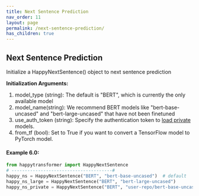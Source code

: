 ```yaml
---
title: Next Sentence Prediction 
nav_order: 11
layout: page
permalink: /next-sentence-prediction/
has_children: true
---
```



## Next Sentence Prediction  

Initialize a HappyNextSentence() object to next sentence prediction  

**Initialization Arguments:**
 1. model_type (string): The default is "BERT", which is currently the only available model 
 2. model_name(string): We recommend  BERT models like 
 "bert-base-uncased" and "bert-large-uncased" that have not been finetuned  
 3. use_auth_token (string): Specify the authentication token to 
       [load private](https://huggingface.co/transformers/model_sharing.html) models. 
 4. from_tf (bool): Set to True if you want to convert a TensorFlow model to PyTorch model.

#### Example 6.0:
```python
from happytransformer import HappyNextSentence
# --------------------------------------#
happy_ns = HappyNextSentence("BERT", "bert-base-uncased")  # default 
happy_ns_large = HappyNextSentence("BERT", "bert-large-uncased") 
happy_ns_private = HappyNextSentence("BERT", "user-repo/bert-base-uncased", use_auth_token="123abc")
```
